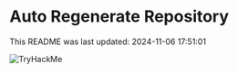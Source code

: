 # Auto Regenerate Repository

This README was last updated: 2024-11-06 17:51:01

 ![TryHackMe](https://tryhackme.com/badge/533634)